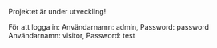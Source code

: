 Projektet är under utveckling!

För att logga in:
Användarnamn: admin, Password: password
Användarnamn: visitor, Password: test

